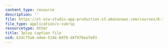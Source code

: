 ```yaml
---
content_type: resource
description: ''
file: https://ol-ocw-studio-app-production.s3.amazonaws.com/courses/8-334-statistical-mechanics-ii-statistical-physics-of-fields-spring-2014/b2dc75a6adae51de8df9d4f976eafe03_1581262.vtt
file_type: application/x-subrip
resourcetype: Other
title: 3play caption file
uid: b2dc75a6-adae-51de-8df9-d4f976eafe03
---
```

